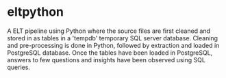 # eltpython

A ELT pipeline using Python where the source files are first cleaned and stored in as tables in a 'tempdb' temporary SQL server database. Cleaning and pre-processing is done in Python, followed by extraction and loaded in PostgreSQL database. Once the tables have been loaded in PostgreSQL, answers to few questions and insights have been observed using SQL queries. 
